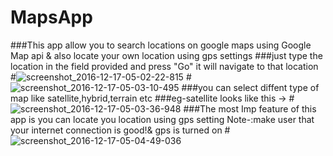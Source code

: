 # MapsApp
###This app allow you to search locations on google maps using Google Map api & also locate your own location using gps settings
###just type the location in the field provided and press "Go" it will navigate to that location
#![screenshot_2016-12-17-05-02-22-815](https://cloud.githubusercontent.com/assets/22947683/21282030/2d993b2e-c3a6-11e6-99a2-479ef4eb431f.jpeg)
#![screenshot_2016-12-17-05-03-10-495](https://cloud.githubusercontent.com/assets/22947683/21282027/2850cf38-c3a6-11e6-9cd4-b5610daf3be9.jpeg)
###you can select diffent type of map like satellite,hybrid,terrain etc
###eg-satellite looks like this ->
#![screenshot_2016-12-17-05-03-36-948](https://cloud.githubusercontent.com/assets/22947683/21282029/2d15e328-c3a6-11e6-9cc4-118bbe5881c2.jpeg)
###The most Imp feature of this app is you can locate you location using gps setting Note-:make user that your internet connection is good!& gps is turned on
#![screenshot_2016-12-17-05-04-49-036](https://cloud.githubusercontent.com/assets/22947683/21282031/2daca9c0-c3a6-11e6-943f-325fc8644141.jpeg)


